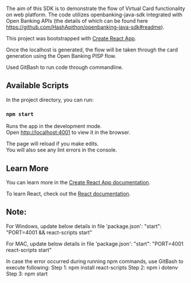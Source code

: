 The aim of this SDK is to demonstrate the flow of Virtual Card functionality on web platform. The code utilizes openbanking-java-sdk integrated with Open Banking APIs (the details of which can be found here https://github.com/HashApithon/openbanking-java-sdk#readme).

This project was bootstrapped with [Create React App](https://github.com/facebook/create-react-app).

Once the localhost is generated, the flow will be taken through the card generation using the Open Banking PISP flow.

Used GitBash to run code through commandline.

## Available Scripts

In the project directory, you can run:

### `npm start`

Runs the app in the development mode.<br />
Open [http://localhost:4001](http://localhost:4001) to view it in the browser.

The page will reload if you make edits.<br />
You will also see any lint errors in the console.

## Learn More

You can learn more in the [Create React App documentation](https://facebook.github.io/create-react-app/docs/getting-started).

To learn React, check out the [React documentation](https://reactjs.org/).


## Note: 
For Windows, update below details in file 'package.json':
"start": "PORT=4001 && react-scripts start"

For MAC, update below details in file 'package.json':
"start": "PORT=4001 react-scripts start"

In case the error occurred during running npm commands, use GitBash to execute following:
Step 1: npm install react-scripts 
Step 2: npm i dotenv
Step 3: npm start
